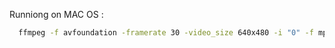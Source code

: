 

  Runniong on MAC OS :

```bash
  ffmpeg -f avfoundation -framerate 30 -video_size 640x480 -i "0" -f mpegts -codec:v mpeg1video -s 640x480 -b:v 1000k -bf 0 -muxdelay 0.001 http://localhost:8081/supersecret
```

